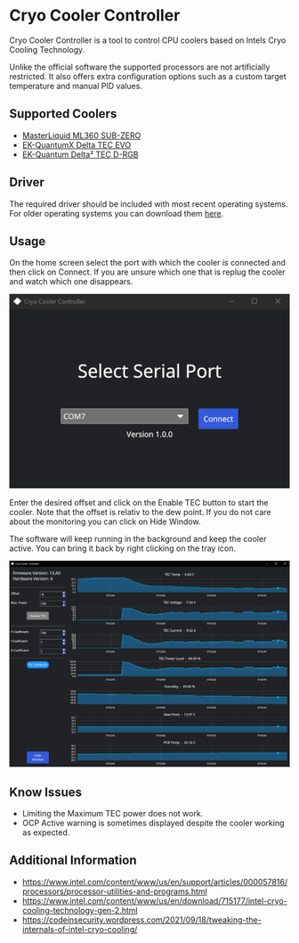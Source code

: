 # Cryo Cooler Controller

Cryo Cooler Controller is a tool to control CPU coolers based on Intels Cryo Cooling Technology.

Unlike the official software the supported processors are not artificially restricted. It also offers extra configuration options such as a custom target temperature and manual PID values.

## Supported Coolers

- [MasterLiquid ML360 SUB-ZERO](https://www.coolermaster.com/de/de-de/catalog/coolers/cpu-liquid-coolers/masterliquid-ml360-sub-zero/)
- [EK-QuantumX Delta TEC EVO](https://www.ekwb.com/shop/ek-quantumx-delta-tec-evo-e2-copper-nickel)
- [EK-Quantum Delta² TEC D-RGB](https://www.ekwb.com/shop/ek-quantum-delta2-tec-d-rgb-full-nickel)

## Driver

The required driver should be included with most recent operating systems. For older operating systems you can download them [here](https://www.silabs.com/developers/usb-to-uart-bridge-vcp-drivers?tab=downloads).

## Usage

On the home screen select the port with which the cooler is connected and then click on Connect.
If you are unsure which one that is replug the cooler and watch which one disappears.

![example port selection](port_select.png "Example Port Selection")

Enter the desired offset and click on the Enable TEC button to start the cooler. Note that the offset is relativ to the dew point.
If you do not care about the monitoring you can click on Hide Window.

The software will keep running in the background and keep the cooler active.
You can bring it back by right clicking on the tray icon.

![example screenshot](cooling.png "Example")

## Know Issues

- Limiting the Maximum TEC power does not work.
- OCP Active warning is sometimes displayed despite the cooler working as expected.

## Additional Information

- https://www.intel.com/content/www/us/en/support/articles/000057816/processors/processor-utilities-and-programs.html
- https://www.intel.com/content/www/us/en/download/715177/intel-cryo-cooling-technology-gen-2.html
- https://codeinsecurity.wordpress.com/2021/09/18/tweaking-the-internals-of-intel-cryo-cooling/
